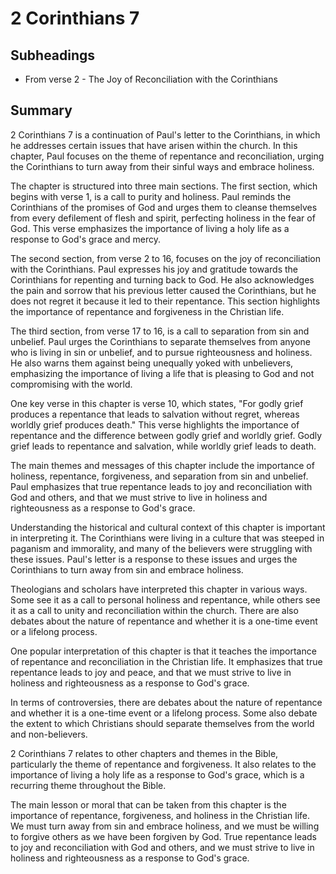 # 2 Corinthians 7

## Subheadings

* From verse 2 - The Joy of Reconciliation with the Corinthians

## Summary

2 Corinthians 7 is a continuation of Paul's letter to the Corinthians, in which he addresses certain issues that have arisen within the church. In this chapter, Paul focuses on the theme of repentance and reconciliation, urging the Corinthians to turn away from their sinful ways and embrace holiness.

The chapter is structured into three main sections. The first section, which begins with verse 1, is a call to purity and holiness. Paul reminds the Corinthians of the promises of God and urges them to cleanse themselves from every defilement of flesh and spirit, perfecting holiness in the fear of God. This verse emphasizes the importance of living a holy life as a response to God's grace and mercy.

The second section, from verse 2 to 16, focuses on the joy of reconciliation with the Corinthians. Paul expresses his joy and gratitude towards the Corinthians for repenting and turning back to God. He also acknowledges the pain and sorrow that his previous letter caused the Corinthians, but he does not regret it because it led to their repentance. This section highlights the importance of repentance and forgiveness in the Christian life.

The third section, from verse 17 to 16, is a call to separation from sin and unbelief. Paul urges the Corinthians to separate themselves from anyone who is living in sin or unbelief, and to pursue righteousness and holiness. He also warns them against being unequally yoked with unbelievers, emphasizing the importance of living a life that is pleasing to God and not compromising with the world.

One key verse in this chapter is verse 10, which states, "For godly grief produces a repentance that leads to salvation without regret, whereas worldly grief produces death." This verse highlights the importance of repentance and the difference between godly grief and worldly grief. Godly grief leads to repentance and salvation, while worldly grief leads to death.

The main themes and messages of this chapter include the importance of holiness, repentance, forgiveness, and separation from sin and unbelief. Paul emphasizes that true repentance leads to joy and reconciliation with God and others, and that we must strive to live in holiness and righteousness as a response to God's grace.

Understanding the historical and cultural context of this chapter is important in interpreting it. The Corinthians were living in a culture that was steeped in paganism and immorality, and many of the believers were struggling with these issues. Paul's letter is a response to these issues and urges the Corinthians to turn away from sin and embrace holiness.

Theologians and scholars have interpreted this chapter in various ways. Some see it as a call to personal holiness and repentance, while others see it as a call to unity and reconciliation within the church. There are also debates about the nature of repentance and whether it is a one-time event or a lifelong process.

One popular interpretation of this chapter is that it teaches the importance of repentance and reconciliation in the Christian life. It emphasizes that true repentance leads to joy and peace, and that we must strive to live in holiness and righteousness as a response to God's grace.

In terms of controversies, there are debates about the nature of repentance and whether it is a one-time event or a lifelong process. Some also debate the extent to which Christians should separate themselves from the world and non-believers.

2 Corinthians 7 relates to other chapters and themes in the Bible, particularly the theme of repentance and forgiveness. It also relates to the importance of living a holy life as a response to God's grace, which is a recurring theme throughout the Bible.

The main lesson or moral that can be taken from this chapter is the importance of repentance, forgiveness, and holiness in the Christian life. We must turn away from sin and embrace holiness, and we must be willing to forgive others as we have been forgiven by God. True repentance leads to joy and reconciliation with God and others, and we must strive to live in holiness and righteousness as a response to God's grace.